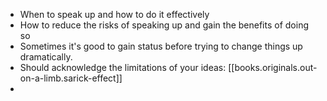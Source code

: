 
* When to speak up and how to do it effectively
* How to reduce the risks of speaking up and gain the benefits of doing so
* Sometimes it's good to gain status before trying to change things up dramatically.
* Should acknowledge the limitations of your ideas: [[books.originals.out-on-a-limb.sarick-effect]]
*
